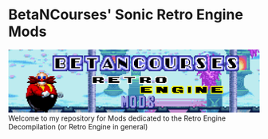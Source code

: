 # BetaNCourses' Sonic Retro Engine Mods
![](Media/repobanner.png?raw=true)
Welcome to my repository for Mods dedicated to the Retro Engine Decompilation (or Retro Engine in general)

